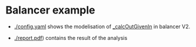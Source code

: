 # Balancer example

- [./config.yaml](./config.yaml) shows the modelisation of [_calcOutGivenIn](https://github.com/balancer/balancer-v2-monorepo/blob/c7d4abbea39834e7778f9ff7999aaceb4e8aa048/pkg/pool-weighted/contracts/WeightedMath.sol#L76-L93) in balancer V2.

- [./report.pdf](./report.pdf)) contains the result of the analysis